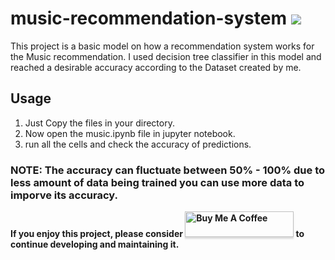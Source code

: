 # music-recommendation-system ![](https://visitor-badge.glitch.me/badge?page_id=idevesh.music-recommendation-system&style=flat-square&color=0088cc)
This project is a basic model on how a recommendation system works for the Music recommendation. 
I used decision tree classifier in this model and reached a desirable accuracy according to the Dataset created by me.

## Usage
1. Just Copy the files in your directory.
2. Now open the music.ipynb file in jupyter notebook.
3. run all the cells and check the accuracy of predictions.

### NOTE: The accuracy can fluctuate between 50% - 100% due to less amount of data being trained you can use more data to imporve its accuracy.
**If you enjoy this project, please consider <a href="https://www.buymeacoffee.com/idevesh" target="_blank"><img src="https://www.buymeacoffee.com/assets/img/custom_images/orange_img.png" alt="Buy Me A Coffee" style="height: 41px !important;width: 174px !important;box-shadow: 0px 3px 2px 0px rgba(190, 190, 190, 0.5) !important;-webkit-box-shadow: 0px 3px 2px 0px rgba(190, 190, 190, 0.5) !important;" ></a>
 to continue developing and maintaining it.**
